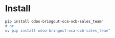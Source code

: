 # Install

```bash
pip install odoo-bringout-oca-ocb-sales_team"
# or
uv pip install odoo-bringout-oca-ocb-sales_team"
```
